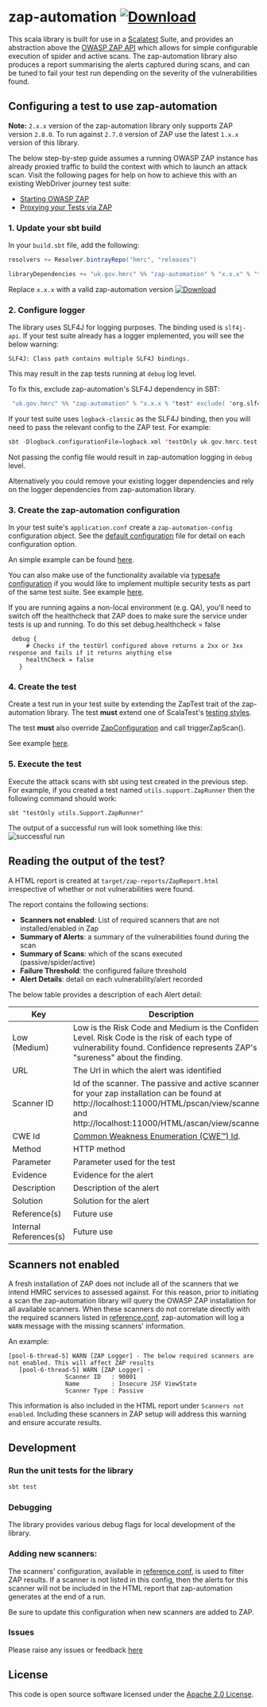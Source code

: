 # zap-automation  [ ![Download](https://api.bintray.com/packages/hmrc/releases/zap-automation/images/download.svg) ](https://bintray.com/hmrc/releases/zap-automation/_latestVersion)

This scala library is built for use in a [Scalatest](http://www.scalatest.org/) Suite, and provides an abstraction above the [OWASP ZAP API](https://www.owasp.org/index.php/OWASP_Zed_Attack_Proxy_Project) which allows for simple configurable execution of spider and active scans. The zap-automation library also produces a report summarising the alerts captured during scans, and can be tuned to fail your test run depending on the severity of the vulnerabilities found.

## Configuring a test to use zap-automation
**Note:** `2.x.x` version of the zap-automation library only supports ZAP version `2.8.0`. To run against `2.7.0` version of 
ZAP use the latest `1.x.x` version of this library.

The below step-by-step guide assumes a running OWASP ZAP instance has already proxied traffic to build the context with which to launch an attack scan.  Visit the following pages for help on how to achieve this with an existing WebDriver journey test suite:
- [Starting OWASP ZAP](https://github.com/hmrc/zap-automation/wiki/Starting-OWASP-ZAP-for-use-with-zap-automation)
- [Proxying your Tests via ZAP](https://github.com/hmrc/zap-automation/wiki/Configure-Tests-to-proxy-via-OWASP-ZAP)

### 1. Update your sbt build
In your `build.sbt` file, add the following:

```scala
resolvers += Resolver.bintrayRepo("hmrc", "releases")

libraryDependencies += "uk.gov.hmrc" %% "zap-automation" % "x.x.x" % "test"
```
Replace `x.x.x` with a valid zap-automation version [ ![Download](https://api.bintray.com/packages/hmrc/releases/zap-automation/images/download.svg) ](https://bintray.com/hmrc/releases/zap-automation/_latestVersion)

### 2. Configure logger
The library uses SLF4J for logging purposes. The binding used is `slf4j-api`. If your test suite already has 
a logger implemented, you will see the below warning:

```SLF4J: Class path contains multiple SLF4J bindings.```

This may result in the zap tests running at `debug` log level. 

To fix this, exclude zap-automation's SLF4J dependency in SBT: 

```scala
 "uk.gov.hmrc" %% "zap-automation" % "x.x.x % "test" exclude( "org.slf4j","slf4j-api")
```
If your test suite uses `logback-classic` as the SLF4J binding, then you will need to pass the relevant config to the ZAP test.  For example:
```scala
sbt -Dlogback.configurationFile=logback.xml 'testOnly uk.gov.hmrc.test.ui.cucumber.utils.ZAPRunner'
```
Not passing the config file would result in zap-automation logging in `debug` level.

Alternatively you could remove your existing logger dependencies and rely on the logger dependencies from zap-automation library. 

### 3. Create the zap-automation configuration
In your test suite's `application.conf` create a `zap-automation-config` configuration object.  See the [default configuration](src/main/resources/reference.conf) file for detail on each configuration option.

An simple example can be found [here](examples/singleConfigExample/resources/singleConfigExampleApplication.conf).

You can also make use of the functionality available via [typesafe configuration](https://github.com/lightbend/config) if you would like to implement multiple security tests as part of the same test suite.  See example [here](examples/multipleConfigExample/resources/multipleConfigExampleApplication.conf).

If you are running agains a non-local environment (e.g. QA), you'll need to switch off the healthcheck that ZAP does to make sure the service under tests is up and running. To do this set debug.healthcheck = false

```
 debug {
     # Checks if the testUrl configured above returns a 2xx or 3xx response and fails if it returns anything else
     healthCheck = false
   }
```

### 4. Create the test
Create a test run in your test suite by extending the ZapTest trait of the zap-automation library. The test **must** extend one of ScalaTest's [testing styles](http://www.scalatest.org/user_guide/selecting_a_style).

The test **must** also override [ZapConfiguration](src/main/scala/uk/gov/hmrc/zap/config/ZapConfiguration.scala) and call triggerZapScan().

See example [here](examples/singleConfigExample/SingleConfigExampleRunner.scala).

### 5. Execute the test
Execute the attack scans with sbt using test created in the previous step.  For example, if you created a test named `utils.support.ZapRunner` then the following command should work:

```sbt "testOnly utils.Support.ZapRunner"```

The output of a successful run will look something like this:
![successful run](images/console-from-successful-run.png)

## Reading the output of the test?
A HTML report is created at `target/zap-reports/ZapReport.html` irrespective of whether or not vulnerabilities were found.

The report contains the following sections:
- **Scanners not enabled**: List of required scanners that are not installed/enabled in Zap 
- **Summary of Alerts**: a summary of the vulnerabilities found during the scan
- **Summary of Scans**: which of the scans executed (passive/spider/active)
- **Failure Threshold**: the configured failure threshold
- **Alert Details**: detail on each vulnerability/alert recorded

The below table provides a description of each Alert detail:


| Key | Description |
| --- | --- |
| Low (Medium)  | Low is the Risk Code  and Medium is the Confidence Level. Risk Code is the risk of each type of vulnerability found. Confidence represents ZAP's "sureness" about the finding.|
| URL      | The Url in which the alert was identified      |
| Scanner ID | Id of the scanner. The passive and active scanners for your zap installation can be found at http://localhost:11000/HTML/pscan/view/scanners/ and http://localhost:11000/HTML/ascan/view/scanners/       |
| CWE Id | [Common Weakness Enumeration (CWE™) Id](https://cwe.mitre.org/about/faq.html).      |
| Method | HTTP method      |
| Parameter | Parameter used for the test      |
| Evidence | Evidence for the alert      |
| Description | Description of the alert      |
| Solution | Solution for the alert      |
| Reference(s) | Future use      |
| Internal References(s) | Future use      |

## Scanners not enabled
A fresh installation of ZAP does not include all of the scanners that we intend HMRC services to assessed against. For this reason, prior to initiating a scan the zap-automation library will query the OWASP ZAP installation for all available scanners. When these scanners do not correlate directly with
the required scanners listed in [reference.conf](src/main/resources/reference.conf), zap-automation will log a `WARN` message 
with the missing scanners' information.

An example:
 ```
 [pool-6-thread-5] WARN [ZAP Logger] - The below required scanners are not enabled. This will affect ZAP results
    [pool-6-thread-5] WARN [ZAP Logger] - 
                 Scanner ID   : 90001
                 Name         : Insecure JSF ViewState
                 Scanner Type : Passive
  ```
                 
This information is also included in the HTML report under `Scanners not enabled`. Including these scanners in ZAP 
setup will address this warning and ensure accurate results.  


## Development
### Run the unit tests for the library
```scala
sbt test
```

### Debugging
The library provides various debug flags for local development of the library.

### Adding new scanners:
The scanners' configuration, available in [reference.conf](src/main/resources/reference.conf), is used to filter ZAP results. 
If a scanner is not listed in this config, then the alerts for this scanner will not be included in the HTML report that zap-automation generates at the end of a run.

Be sure to update this configuration when new scanners are added to ZAP. 

### Issues
Please raise any issues or feedback [here](issues/)

## License
This code is open source software licensed under the [Apache 2.0 License]("http://www.apache.org/licenses/LICENSE-2.0.html").
